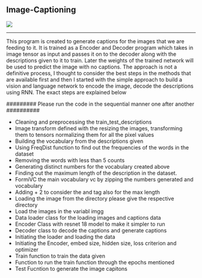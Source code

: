 ## Image-Captioning
![](https://img.shields.io/badge/PyTorch-RESNET-informational?style=flat&logo=<LOGO_NAME>&logoColor=white&color=2bbc8a)
_____________________________________________________________________________________________________________________
This program is created to generate captions for the images that we are feeding to it. It is trained as a Encoder and Decoder program which takes in image tensor as input and passes it on to the decoder along with the descriptions given to it to train. Later the weights of the trained network will be used to predict the image with no captions. The approach is not a definitive process, I thought to consider the best steps in the methods that are available first and then I started with the simple approach to build a vision and language network to encode the image, decode the descriptions using RNN. The exact steps are explained below


######### Please run the code in the sequential manner one after another ##########

* Cleaning and preprocessing the train_test_descriptions
* Image transform defined with the resizing the images, transforming them to tensors normalizing them for all the pixel values 
* Building the vocabulary from the descriptions given 
* Using FreqDist function to find out the frequencies of the words in the dataset
* Removing the words with less than 5 counts 
* Generating distinct numbers for the vocabulary created above
* Finding out the maximum length of the description in the dataset. 
* FormiVC the main vocabulary vc by zipping the numbers generated and vocabulary 
* Adding + 2 to consider the <start> and <end> tag also for the max length
* Loading the image from the directory please give the respective directory 
* Load the images in the variabl imgg 
* Data loader class for the loading images and captions data 
* Encoder Class with resnet 18 model to make it simpler to run 
* Decoder class to decode the captions and generate captions
* Initiating the loader and loading the data
* Initiating the Encoder, embed size, hidden size, loss criterion and optimizer
* Train function to train the data given
* Function to run the train function through the epochs mentioned
* Test Fucntion to generate the image capitons

  
